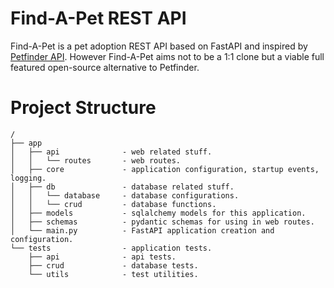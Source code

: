 # Find-A-Pet REST API

Find-A-Pet is a pet adoption REST API based on FastAPI and inspired by [Petfinder API](https://www.petfinder.com/developers).
However Find-A-Pet aims not to be a 1:1 clone but a viable full featured open-source alternative to Petfinder.

# Project Structure

    /
    ├── app
    │   ├── api              - web related stuff.
    │   │   └── routes       - web routes.
    │   ├── core             - application configuration, startup events, logging.
    │   ├── db               - database related stuff.
    │   │   └── database     - database configurations.
    │   │   └── crud         - database functions.
    │   ├── models           - sqlalchemy models for this application.
    │   ├── schemas          - pydantic schemas for using in web routes.
    │   └── main.py          - FastAPI application creation and configuration.
    └── tests                - application tests.
        ├── api              - api tests.
        ├── crud             - database tests.
        └── utils            - test utilities.

